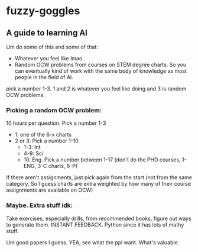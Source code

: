﻿# fuzzy-goggles
## A guide to learning AI

Um do some of this and some of that:
- Whatever you feel like lmao.
- Random OCW problems from courses on STEM degree charts. So you can eventually kind of work with the same body of knowledge as most people in the field of AI.

pick a number 1-3. 1 and 2 is whatever you feel like doing and 3 is random OCW problems.

### Picking a random OCW problem:

10 hours per question.
Pick a number 1-3
- 1: one of the 6-x charts
- 2 or 3: Pick a number 1-10
    - 1-3: Int
    - 4-9: Sci
    - 10: Eng. Pick a number between 1-17 (don't do the PHD courses, 1-ENG, 3-C charts, 6-P)

If there aren't assignments, just pick again from the start (not from the same category. So I guess charts are extra weighted by how many of their course assignments are available on OCW)

### Maybe. Extra stuff idk:

Take exercises, especially drills, from recommended books, figure out ways to generate them. INSTANT FEEDBACK. Python since it has lots of mathy stuff.

Um good papers I guess. YEA, see what the ppl want. What's valuable.
